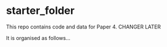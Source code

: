 # starter_folder

This repo contains code and data for Paper 4. CHANGER LATER

It is organised as follows...
